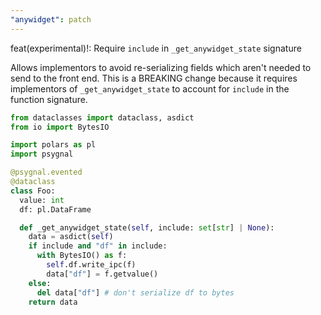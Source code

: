 ```yaml
---
"anywidget": patch
---
```


feat(experimental)!: Require `include` in `_get_anywidget_state` signature

Allows implementors to avoid re-serializing fields which aren't needed to send
to the front end. This is a BREAKING change because it requires implementors of
`_get_anywidget_state` to account for `include` in the function signature.

```python
from dataclasses import dataclass, asdict
from io import BytesIO

import polars as pl
import psygnal

@psygnal.evented
@dataclass
class Foo:
  value: int
  df: pl.DataFrame

  def _get_anywidget_state(self, include: set[str] | None):
    data = asdict(self)
    if include and "df" in include:
      with BytesIO() as f:
        self.df.write_ipc(f)
        data["df"] = f.getvalue()
    else:
      del data["df"] # don't serialize df to bytes
    return data
```
